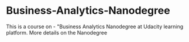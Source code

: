 # Business-Analytics-Nanodegree
This is a course on - "Business Analytics Nanodegree at Udacity learning platform. More details on the Nanodegree
